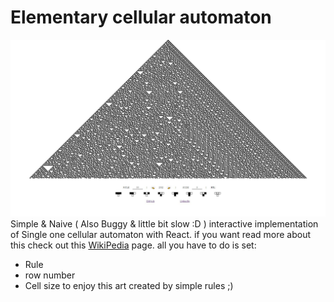 # Elementary cellular automaton

![example](example.JPG)
Simple & Naive ( Also Buggy & little bit slow :D ) interactive implementation of Single one cellular automaton with React. if you want read more about this check out this [WikiPedia](https://en.wikipedia.org/wiki/Elementary_cellular_automaton) page.
all you have to do is set:

- Rule
- row number
- Cell size
to enjoy this art created by simple rules ;)
